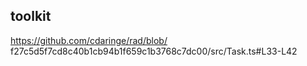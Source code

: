 ## toolkit

https://github.com/cdaringe/rad/blob/
f27c5d5f7cd8c40b1cb94b1f659c1b3768c7dc00/src/Task.ts#L33-L42

